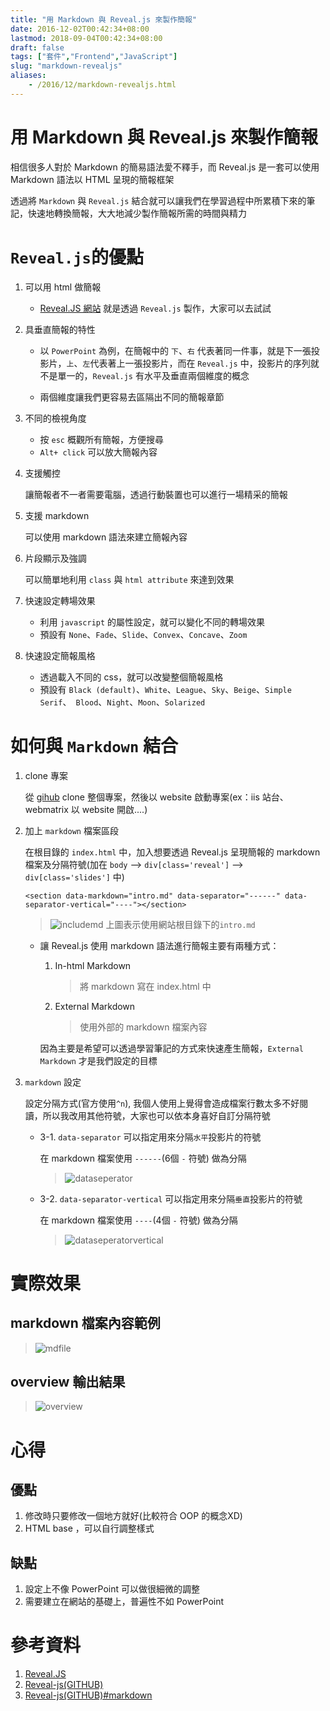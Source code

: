 ```yaml
---
title: "用 Markdown 與 Reveal.js 來製作簡報"
date: 2016-12-02T00:42:34+08:00
lastmod: 2018-09-04T00:42:34+08:00
draft: false
tags: ["套件","Frontend","JavaScript"]
slug: "markdown-revealjs"
aliases:
    - /2016/12/markdown-revealjs.html
---
```

# 用 Markdown 與 Reveal.js 來製作簡報
相信很多人對於 Markdown 的簡易語法愛不釋手，而 Reveal.js 是一套可以使用 Markdown 語法以 HTML 呈現的簡報框架

透過將 `Markdown` 與 `Reveal.js` 結合就可以讓我們在學習過程中所累積下來的筆記，快速地轉換簡報，大大地減少製作簡報所需的時間與精力

# `Reveal.js`的優點
1. 可以用 html 做簡報
    
    - [Reveal.JS 網站](http://lab.hakim.se/reveal`、`js/#/) 就是透過 `Reveal.js` 製作，大家可以去試試

2. 具垂直簡報的特性
    
    - 以 `PowerPoint` 為例，在簡報中的 `下`、`右` 代表著同一件事，就是下一張投影片，`上`、`左`代表著上一張投影片，而在 `Reveal.js` 中，投影片的序列就不是單一的，`Reveal.js` 有水平及垂直兩個維度的概念

    - 兩個維度讓我們更容易去區隔出不同的簡報章節

3. 不同的檢視角度
    - 按 `esc` 概觀所有簡報，方便搜尋
    - `Alt+ click` 可以放大簡報內容

4. 支援觸控
    
    讓簡報者不一者需要電腦，透過行動裝置也可以進行一場精采的簡報

5. 支援 markdown
    
    可以使用 markdown 語法來建立簡報內容

6. 片段顯示及強調
    
    可以簡單地利用 `class` 與 `html attribute` 來達到效果

7. 快速設定轉場效果
    - 利用 `javascript` 的屬性設定，就可以變化不同的轉場效果
    - 預設有 `None`、`Fade`、`Slide`、`Convex`、`Concave`、`Zoom`

8. 快速設定簡報風格
    - 透過載入不同的 css，就可以改變整個簡報風格
    - 預設有 `Black (default)`、`White`、`League`、`Sky`、`Beige`、`Simple Serif`、` Blood`、`Night`、`Moon`、`Solarized`


# 如何與 `Markdown` 結合
1. clone 專案

    從 [gihub](https://github.com/hakimel/reveal.js) clone 整個專案，然後以 website 啟動專案(ex：iis 站台、webmatrix 以 website 開啟....)

2. 加上 `markdown` 檔案區段

    在根目錄的 `index.html` 中，加入想要透過 Reveal.js 呈現簡報的 markdown 檔案及分隔符號(加在 `body` --> `div[class='reveal']` --> `div[class='slides']` 中)     
    ``` 
	<section data-markdown="intro.md" data-separator="------" data-separator-vertical="----"></section>
    ```

    > ![includemd](https://trello-attachments.s3.amazonaws.com/58019809ff9d696b4443e0f8/1200x606/2c091b8fe4631488ced1c6050a51193b/markdownfile_%E7%BB%93%E6%9E%9C.png)
    > 上圖表示使用網站根目錄下的`intro.md`

    - 讓 Reveal.js 使用 markdown 語法進行簡報主要有兩種方式：

        1. In-html Markdown

            > 將 markdown 寫在 index.html 中 
        2. External Markdown
            
            > 使用外部的 markdown 檔案內容

        因為主要是希望可以透過學習筆記的方式來快速產生簡報，`External Markdown` 才是我們設定的目標
3. `markdown` 設定

    設定分隔方式(官方使用`^n`), 我個人使用上覺得會造成檔案行數太多不好閱讀，所以我改用其他符號，大家也可以依本身喜好自訂分隔符號
    
    - 3-1. `data-separator` 可以指定用來分隔`水平`投影片的符號

        在 markdown 檔案使用 `------`(6個 `-` 符號) 做為分隔

        >![dataseperator](https://trello-attachments.s3.amazonaws.com/58019809ff9d696b4443e0f8/1200x606/f99e17864b7065c2a79b665084deff81/dataseperate_%E7%BB%93%E6%9E%9C.png)

    - 3-2. `data-separator-vertical` 可以指定用來分隔`垂直`投影片的符號

        在 markdown 檔案使用 `----`(4個 `-` 符號) 做為分隔

        >![dataseperatorvertical](https://trello-attachments.s3.amazonaws.com/58019809ff9d696b4443e0f8/1200x606/c89f978514692ce809ab3fdc8cd1afa6/dataseperateverical_%E7%BB%93%E6%9E%9C.png)

# 實際效果
## markdown 檔案內容範例
>![mdfile](https://trello-attachments.s3.amazonaws.com/58019809ff9d696b4443e0f8/580x311/2322dca307303e380ac66f040c0f59df/mdfile_%E7%BB%93%E6%9E%9C.png)

## overview 輸出結果
>![overview](https://trello-attachments.s3.amazonaws.com/58019809ff9d696b4443e0f8/1025x573/48d157e136f47f8907157fdbb1a11839/result_%E7%BB%93%E6%9E%9C.png)



# 心得
## 優點
1. 修改時只要修改一個地方就好(比較符合 OOP 的概念XD)
2. HTML base ，可以自行調整樣式

## 缺點
1. 設定上不像 PowerPoint 可以做很細微的調整
2. 需要建立在網站的基礎上，普遍性不如 PowerPoint 


# 參考資料
1. [Reveal.JS](http://lab.hakim.se/reveal`、`js/#/)
2. [Reveal-js(GITHUB)](https://github.com/hakimel/reveal.js)
3. [Reveal-js(GITHUB)#markdown](https://github.com/hakimel/reveal.js#markdown)